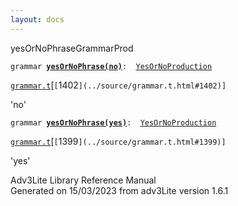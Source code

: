 ```yaml
---
layout: docs
---
```

<span class="title">yesOrNoPhrase</span><span class="type">GrammarProd</span>

`grammar `**[`yesOrNoPhrase(no)`](../object/yesOrNoPhrase(no).html)**` :   `[`YesOrNoProduction`](../object/YesOrNoProduction.html)

[`grammar.t`](../file/grammar.t.html)[`[`1402`](../source/grammar.t.html#1402)]`

<div class="gramrule">

'no'

</div>

`grammar `**[`yesOrNoPhrase(yes)`](../object/yesOrNoPhrase(yes).html)**` :   `[`YesOrNoProduction`](../object/YesOrNoProduction.html)

[`grammar.t`](../file/grammar.t.html)[`[`1399`](../source/grammar.t.html#1399)]`

<div class="gramrule">

'yes'

</div>

<div class="ftr">

Adv3Lite Library Reference Manual  
Generated on 15/03/2023 from adv3Lite version 1.6.1

</div>
